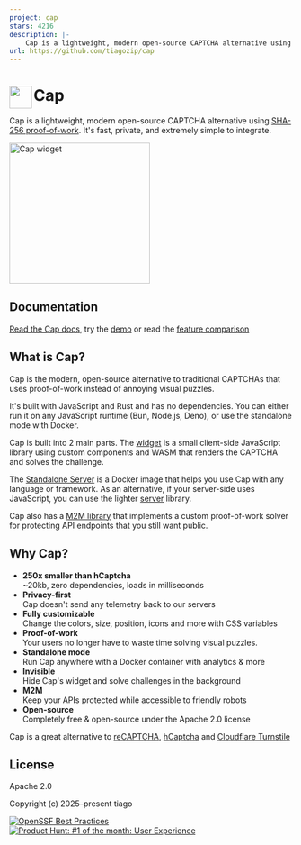```yaml
---
project: cap
stars: 4216
description: |-
    Cap is a lightweight, modern open-source CAPTCHA alternative using SHA-256 proof-of-work
url: https://github.com/tiagozip/cap
---
```


# <img src="https://github.com/tiagozip/cap/blob/main/docs/public/logo-small.webp?raw=true" alt="" align="left" width="40" height="40"> Cap

Cap is a lightweight, modern open-source CAPTCHA alternative using <a href="https://capjs.js.org/guide/effectiveness.html">SHA-256 proof-of-work</a>. It's fast, private, and extremely simple to integrate.

<a href="https://capjs.js.org/guide/demo.html"><img src="./assets/captcha.svg" alt="Cap widget" width="250"></a>

## Documentation

[Read the Cap docs](https://capjs.js.org), try the [demo](https://capjs.js.org/guide/demo.html) or read the [feature comparison](https://capjs.js.org/guide/alternatives.html)

## What is Cap?

Cap is the modern, open-source alternative to traditional CAPTCHAs that uses proof-of-work instead of annoying visual puzzles.

It's built with JavaScript and Rust and has no dependencies. You can either run it on any JavaScript runtime (Bun, Node.js, Deno), or use the standalone mode with Docker.

Cap is built into 2 main parts. The [widget](https://capjs.js.org/guide/widget.html) is a small client-side JavaScript library using custom components and WASM that renders the CAPTCHA and solves the challenge.

The [Standalone Server](https://capjs.js.org/guide/standalone.html) is a Docker image that helps you use Cap with any language or framework. As an alternative, if your server-side uses JavaScript, you can use the lighter [server](https://capjs.js.org/guide/server.html) library.

Cap also has a [M2M library](https://capjs.js.org/guide/solver.html) that implements a custom proof-of-work solver for protecting API endpoints that you still want public.

## Why Cap?

- **250x smaller than hCaptcha**  
  ~20kb, zero dependencies, loads in milliseconds
- **Privacy-first**  
   Cap doesn't send any telemetry back to our servers
- **Fully customizable**  
   Change the colors, size, position, icons and more with CSS variables
- **Proof-of-work**  
   Your users no longer have to waste time solving visual puzzles.
- **Standalone mode**  
   Run Cap anywhere with a Docker container with analytics & more
- **Invisible**  
   Hide Cap's widget and solve challenges in the background
- **M2M**  
   Keep your APIs protected while accessible to friendly robots
- **Open-source**  
   Completely free & open-source under the Apache 2.0 license

Cap is a great alternative to [reCAPTCHA](https://www.google.com/recaptcha/about/), [hCaptcha](https://www.hcaptcha.com/) and [Cloudflare Turnstile](https://developers.cloudflare.com/turnstile/)

## License

Apache 2.0

Copyright (c) 2025–present tiago

[![OpenSSF Best Practices](https://www.bestpractices.dev/projects/9920/badge)](https://www.bestpractices.dev/projects/9920) [![Product Hunt: #1 of the month: User Experience](https://img.shields.io/badge/%231%20of%20the%20month-orange?logo=producthunt&logoColor=white)](https://www.producthunt.com/posts/cap-5?embed=true&utm_source=badge-top-post-topic-badge&utm_medium=badge&utm_souce=badge-cap-5) 
